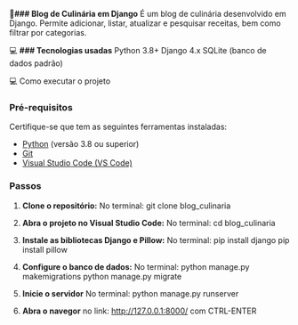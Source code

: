 🥞**### Blog de Culinária em Django**
    É um blog de culinária desenvolvido em Django. Permite adicionar, listar, atualizar e pesquisar receitas, bem como filtrar por categorias.

💻 **### Tecnologias usadas**
    Python 3.8+
    Django 4.x
    SQLite (banco de dados padrão)
    
💻 Como executar o projeto
  ### Pré-requisitos
  Certifique-se que tem as seguintes ferramentas instaladas:
  - [Python](https://www.python.org/downloads/) (versão 3.8 ou superior)
  - [Git](https://git-scm.com/)
  - [Visual Studio Code (VS Code)](https://code.visualstudio.com/)

  ### Passos
  1. **Clone o repositório:**
   No terminal:
   git clone blog_culinaria

  2. **Abra o projeto no Visual Studio Code:**
     No terminal:
     cd blog_culinaria
  
  3. **Instale as bibliotecas Django e Pillow:**
     No terminal:
     pip install django
     pip install pillow
     
  4. **Configure o banco de dados:**
    No terminal:
    python manage.py makemigrations
    python manage.py migrate

  5. **Inicie o servidor**
    No terminal:
    python manage.py runserver
  
  6. **Abra o navegor**
     no link: http://127.0.0.1:8000/ com CTRL-ENTER
  

